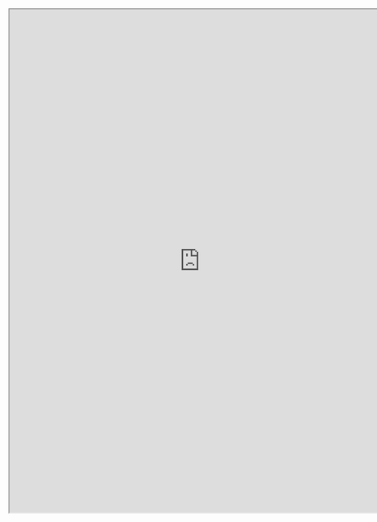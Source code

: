 <iframe src="https://nbviewer.jupyter.org/github/windmissing/programming_basics_for_ML/blob/master/jupyter/keras/compile/losses.ipynb" width="150%" height="1000"></iframe>
